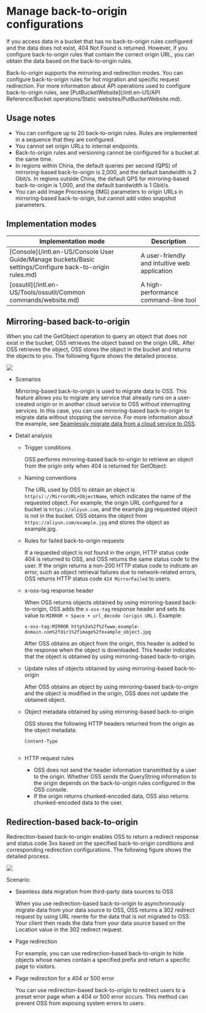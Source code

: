 # Manage back-to-origin configurations

If you access data in a bucket that has no back-to-origin rules configured and the data does not exist, 404 Not Found is returned. However, if you configure back-to-origin rules that contain the correct origin URL, you can obtain the data based on the back-to-origin rules.

Back-to-origin supports the mirroring and redirection modes. You can configure back-to-origin rules for hot migration and specific request redirection. For more information about API operations used to configure back-to-origin rules, see [PutBucketWebsite](/intl.en-US/API Reference/Bucket operations/Static websites/PutBucketWebsite.md).

## Usage notes

-   You can configure up to 20 back-to-origin rules. Rules are implemented in a sequence that they are configured.
-   You cannot set origin URLs to internal endpoints.
-   Back-to-origin rules and versioning cannot be configured for a bucket at the same time.
-   In regions within China, the default queries per second \(QPS\) of mirroring-based back-to-origin is 2,000, and the default bandwidth is 2 Gbit/s. In regions outside China, the default QPS for mirroring-based back-to-origin is 1,000, and the default bandwidth is 1 Gbit/s.
-   You can add Image Processing \(IMG\) parameters to origin URLs in mirroring-based back-to-origin, but cannot add video snapshot parameters.

## Implementation modes

|Implementation mode|Description|
|-------------------|-----------|
|[Console](/intl.en-US/Console User Guide/Manage buckets/Basic settings/Configure back-to-origin rules.md)|A user-friendly and intuitive web application|
|[ossutil](/intl.en-US/Tools/ossutil/Common commands/website.md)|A high-performance command-line tool|

## Mirroring-based back-to-origin

When you call the GetObject operation to query an object that does not exist in the bucket, OSS retrieves the object based on the origin URL. After OSS retrieves the object, OSS stores the object in the bucket and returns the objects to you. The following figure shows the detailed process.

![](https://static-aliyun-doc.oss-accelerate.aliyuncs.com/assets/img/en-US/6182364951/p1580.png)

-   Scenarios

    Mirroring-based back-to-origin is used to migrate data to OSS. This feature allows you to migrate any service that already runs on a user-created origin or in another cloud service to OSS without interrupting services. In this case, you can use mirroring-based back-to-origin to migrate data without stopping the service. For more information about the example, see [Seamlessly migrate data from a cloud service to OSS]().

-   Detail analysis
    -   Trigger conditions

        OSS performs mirroring-based back-to-origin to retrieve an object from the origin only when 404 is returned for GetObject.

    -   Naming conventions

        The URL used by OSS to obtain an object is `http(s)://MirrorURL+ObjectName`, which indicates the name of the requested object. For example, the origin URL configured for a bucket is `https://aliyun.com`, and the example.jpg requested object is not in the bucket. OSS obtains the object from `https://aliyun.com/example.jpg` and stores the object as example.jpg.

    -   Rules for failed back-to-origin requests

        If a requested object is not found in the origin, HTTP status code 404 is returned to OSS, and OSS returns the same status code to the user. If the origin returns a non-200 HTTP status code to indicate an error, such as object retrieval failures due to network-related errors, OSS returns HTTP status code `424 MirrorFailed` to users.

    -   x-oss-tag response header

        When OSS returns objects obtained by using mirroring-based back-to-origin, OSS adds the `x-oss-tag` response header and sets its value to `MIRROR + Space + url_decode (origin URL)`. Example:

        ```
        x-oss-tag:MIRROR http%3a%2f%2fwww.example-domain.com%2fdir1%2fimage%2fexample_object.jpg
        ```

        After OSS obtains an object from the origin, this header is added to the response when the object is downloaded. This header indicates that the object is obtained by using mirroring-based back-to-origin.

    -   Update rules of objects obtained by using mirroring-based back-to-origin

        After OSS obtains an object by using mirroring-based back-to-origin and the object is modified in the origin, OSS does not update the obtained object.

    -   Object metadata obtained by using mirroring-based back-to-origin

        OSS stores the following HTTP headers returned from the origin as the object metadata:

        ```
        Content-Type
                                        
        ```

    -   HTTP request rules
        -   OSS does not send the header information transmitted by a user to the origin. Whether OSS sends the QueryString information to the origin depends on the back-to-origin rules configured in the OSS console.
        -   If the origin returns chunked-encoded data, OSS also returns chunked-encoded data to the user.

## Redirection-based back-to-origin

Redirection-based back-to-origin enables OSS to return a redirect response and status code 3xx based on the specified back-to-origin conditions and corresponding redirection configurations. The following figure shows the detailed process.

![](https://static-aliyun-doc.oss-accelerate.aliyuncs.com/assets/img/en-US/6182364951/p1591.png)

Scenario:

-   Seamless data migration from third-party data sources to OSS

    When you use redirection-based back-to-origin to asynchronously migrate data from your data source to OSS, OSS returns a 302 redirect request by using URL rewrite for the data that is not migrated to OSS. Your client then reads the data from your data source based on the Location value in the 302 redirect request.

-   Page redirection

    For example, you can use redirection-based back-to-origin to hide objects whose names contain a specified prefix and return a specific page to visitors.

-   Page redirection for a 404 or 500 error

    You can use redirection-based back-to-origin to redirect users to a preset error page when a 404 or 500 error occurs. This method can prevent OSS from exposing system errors to users.


